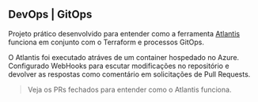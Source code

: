 ## DevOps | GitOps

Projeto prático desenvolvido para entender como a ferramenta [Atlantis](https://www.runatlantis.io/) funciona em conjunto com o Terraform e processos GitOps.

O Atlantis foi executado atráves de um container hospedado no Azure. Configurado WebHooks para escutar modificações no repositório e devolver as respostas como comentário em solicitações de Pull Requests.

> Veja os PRs fechados para entender como o Atlantis funciona.

